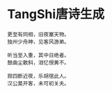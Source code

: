 # TangShi唐诗生成  
    更至有同相，旧夜塞天物。
    独州少舟神，见客风游弟。

    听当至入重，其中日绝者。
    鼓曲尘散斜，泪忆恨黄不。

    寂四断近夜，乐胡宿此人。
    汉公莫开客，未可初关夫。
